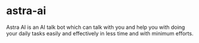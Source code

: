 # astra-ai
Astra AI is an AI talk bot which can talk with you and help you with doing your daily tasks easily and effectively in less time and with minimum efforts.  
